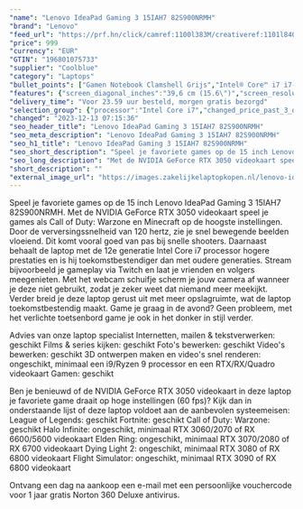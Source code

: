 ```yaml
---
"name": "Lenovo IdeaPad Gaming 3 15IAH7 82S900NRMH"
"brand": "Lenovo"
"feed_url": "https://prf.hn/click/camref:1100l383M/creativeref:1101l84031/destination:https%3A%2F%2Fwww.coolblue.nl%2Fproduct%2F906398"
"price": 999
"currency": "EUR"
"GTIN": "196801075733"
"supplier": "Coolblue"
"category": "Laptops"
"bullet_points": ["Gamen Notebook Clamshell Grijs","Intel® Core™ i7 i7-12650H","39,6 cm (15.6\") Full HD 1920 x 1080 Pixels IPS 16:9","16 GB DDR4-SDRAM 3200 MHz 2 x 8 GB","512 GB SSD","NVIDIA GeForce RTX 3050 4 GB Intel® UHD Graphics","Wi-Fi 6 (802.11ax) Ethernet LAN 100,1000 Mbit/s Bluetooth 5.1","Lithium-Polymeer (LiPo) 45 Wh 4,4 uur 170 W","Windows 11 Home 64-bit"]
"features": {"screen_diagonal_inches":"39,6 cm (15.6\")","screen_resolution":"1920 x 1080 Pixels","processor_family":"Intel® Core™ i7","memory_size":"16 GB","memory_type":"DDR4-SDRAM","total_storage_space":"512 GB","graphics_card":"NVIDIA GeForce RTX 3050","graphics_memory_size":"4 GB","operating_system":"Windows 11 Home","battery_capacity":"45 Wh","width":"359,6 mm","depth":"266,4 mm","height":"21,8 mm","weight":"2,31 kg","purpose_laptop":"Gaming"}
"delivery_time": "Voor 23.59 uur besteld, morgen gratis bezorgd"
"selection_group": {"processor":"Intel Core i7","changed_price_past_3_days":false,"product_family":"IdeaPad"}
"changed": "2023-12-13 07:15:36"
"seo_header_title": "Lenovo IdeaPad Gaming 3 15IAH7 82S900NRMH"
"seo_meta_description": "Lenovo IdeaPad Gaming 3 15IAH7 82S900NRMH"
"seo_h1_title": "Lenovo IdeaPad Gaming 3 15IAH7 82S900NRMH"
"seo_short_description": "Speel je favoriete games op de 15 inch Lenovo IdeaPad Gaming 3 15IAH7 82S900NRMH."
"seo_long_description": "Met de NVIDIA GeForce RTX 3050 videokaart speel je games als Call of Duty: Warzone en Minecraft op de hoogste instellingen. Door de verversingssnelheid van 120 hertz, zie je snel bewegende beelden vloeiend. Dit komt vooral goed van pas bij snelle shooters. Daarnaast behaalt de laptop met de 12e generatie Intel Core i7 processor hogere prestaties en is hij toekomstbestendiger dan met oudere generaties. Stream bijvoorbeeld je gameplay via Twitch en laat je vrienden en volgers meegenieten. Met het webcam schuifje scherm je jouw camera af wanneer je deze niet gebruikt, zodat je zeker weet dat niemand meer meekijkt. Verder breid je deze laptop gerust uit met meer opslagruimte, wat de laptop toekomstbestendig maakt. Game je graag in de avond? Geen probleem, met het verlichte toetsenbord game je ook in het donker in stijl verder. \r\n\r\nAdvies van onze laptop specialist\r\nInternetten, mailen & tekstverwerken: geschikt\r\nFilms & series kijken: geschikt\r\nFoto's bewerken: geschikt\r\nVideo's bewerken: geschikt\r\n3D ontwerpen maken en video's snel renderen: ongeschikt, minimaal een i9/Ryzen 9 processor en een RTX/RX/Quadro videokaart\r\nGamen: geschikt\r\n\r\nBen je benieuwd of de NVIDIA GeForce RTX 3050 videokaart in deze laptop je favoriete game draait op hoge instellingen (60 fps)? Kijk dan in onderstaande lijst of deze laptop voldoet aan de aanbevolen systeemeisen:\r\nLeague of Legends: geschikt\r\nFortnite: geschikt\r\nCall of Duty: Warzone: geschikt\r\nHalo Infinite: ongeschikt, minimaal RTX 3060/2070 of RX 6600/5600 videokaart\r\nElden Ring: ongeschikt, minimaal RTX 3070/2080 of RX 6700 videokaart\r\nDying Light 2: ongeschikt, minimaal RTX 3080 of RX 6800 videokaart\r\nFlight Simulator: ongeschikt, minimaal RTX 3090 of RX 6800 videokaart\r\n\r\nOntvang een dag na aankoop een e-mail met een persoonlijke vouchercode voor 1 jaar gratis Norton 360 Deluxe antivirus."
"short_description": ""
"external_image_url": "https://images.zakelijkelaptopkopen.nl/lenovo-ideapad-gaming-3-15iah7-82s900nrmh.webp"
---
```


Speel je favoriete games op de 15 inch Lenovo IdeaPad Gaming 3 15IAH7 82S900NRMH. Met de NVIDIA GeForce RTX 3050 videokaart speel je games als Call of Duty: Warzone en Minecraft op de hoogste instellingen. Door de verversingssnelheid van 120 hertz, zie je snel bewegende beelden vloeiend. Dit komt vooral goed van pas bij snelle shooters. Daarnaast behaalt de laptop met de 12e generatie Intel Core i7 processor hogere prestaties en is hij toekomstbestendiger dan met oudere generaties. Stream bijvoorbeeld je gameplay via Twitch en laat je vrienden en volgers meegenieten. Met het webcam schuifje scherm je jouw camera af wanneer je deze niet gebruikt, zodat je zeker weet dat niemand meer meekijkt. Verder breid je deze laptop gerust uit met meer opslagruimte, wat de laptop toekomstbestendig maakt. Game je graag in de avond? Geen probleem, met het verlichte toetsenbord game je ook in het donker in stijl verder.

Advies van onze laptop specialist
Internetten, mailen & tekstverwerken: geschikt
Films & series kijken: geschikt
Foto's bewerken: geschikt
Video's bewerken: geschikt
3D ontwerpen maken en video's snel renderen: ongeschikt, minimaal een i9/Ryzen 9 processor en een RTX/RX/Quadro videokaart
Gamen: geschikt

Ben je benieuwd of de NVIDIA GeForce RTX 3050 videokaart in deze laptop je favoriete game draait op hoge instellingen (60 fps)? Kijk dan in onderstaande lijst of deze laptop voldoet aan de aanbevolen systeemeisen:
League of Legends: geschikt
Fortnite: geschikt
Call of Duty: Warzone: geschikt
Halo Infinite: ongeschikt, minimaal RTX 3060/2070 of RX 6600/5600 videokaart
Elden Ring: ongeschikt, minimaal RTX 3070/2080 of RX 6700 videokaart
Dying Light 2: ongeschikt, minimaal RTX 3080 of RX 6800 videokaart
Flight Simulator: ongeschikt, minimaal RTX 3090 of RX 6800 videokaart

Ontvang een dag na aankoop een e-mail met een persoonlijke vouchercode voor 1 jaar gratis Norton 360 Deluxe antivirus.